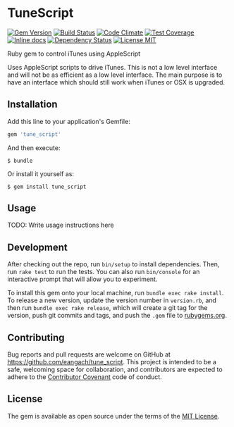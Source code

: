 # TuneScript

[![Gem Version](https://badge.fury.io/rb/tune_script.svg)](http://badge.fury.io/rb/tune_script)
[![Build Status](https://travis-ci.org/eangach/tune_script.png)](https://travis-ci.org/eangach/tune_script)
[![Code Climate](https://codeclimate.com/github/eangach/tune_script/badges/gpa.svg)](https://codeclimate.com/github/eangach/tune_script)
[![Test Coverage](https://codeclimate.com/github/eangach/tune_script/badges/coverage.svg)](https://codeclimate.com/github/eangach/tune_script/coverage)
[![Inline docs](http://inch-ci.org/github/eangach/tune_script.svg)](http://inch-ci.org/github/eangach/tune_script)
[![Dependency Status](https://gemnasium.com/eangach/tune_script.svg)](https://gemnasium.com/eangach/tune_script)
[![License MIT](https://img.shields.io/badge/license-MIT-blue.svg)](https://github.com/eangach/tune_script/blob/master/LICENSE.md)

Ruby gem to control iTunes using AppleScript

Uses AppleScript scripts to drive iTunes. This is not a low level interface and will not be
as efficient as a low level interface. The main purpose is to have an interface which should still work when iTunes or
OSX is upgraded.

## Installation

Add this line to your application's Gemfile:

```ruby
gem 'tune_script'
```

And then execute:

    $ bundle

Or install it yourself as:

    $ gem install tune_script

## Usage

TODO: Write usage instructions here

## Development

After checking out the repo, run `bin/setup` to install dependencies. Then, run `rake test` to run the tests. You can also run `bin/console` for an interactive prompt that will allow you to experiment.

To install this gem onto your local machine, run `bundle exec rake install`. To release a new version, update the version number in `version.rb`, and then run `bundle exec rake release`, which will create a git tag for the version, push git commits and tags, and push the `.gem` file to [rubygems.org](https://rubygems.org).

## Contributing

Bug reports and pull requests are welcome on GitHub at https://github.com/eangach/tune_script. This project is intended to be a safe, welcoming space for collaboration, and contributors are expected to adhere to the [Contributor Covenant](contributor-covenant.org) code of conduct.


## License

The gem is available as open source under the terms of the [MIT License](http://opensource.org/licenses/MIT).

